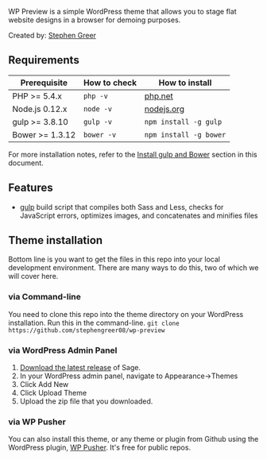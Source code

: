 WP Preview is a simple WordPress theme that allows you to stage flat website designs in a browser for demoing purposes.

Created by: [Stephen Greer](https://stephengreer.me/)

## Requirements

| Prerequisite    | How to check | How to install
| --------------- | ------------ | ------------- |
| PHP >= 5.4.x    | `php -v`     | [php.net](http://php.net/manual/en/install.php) |
| Node.js 0.12.x  | `node -v`    | [nodejs.org](http://nodejs.org/) |
| gulp >= 3.8.10  | `gulp -v`    | `npm install -g gulp` |
| Bower >= 1.3.12 | `bower -v`   | `npm install -g bower` |

For more installation notes, refer to the [Install gulp and Bower](#install-gulp-and-bower) section in this document.

## Features

* [gulp](http://gulpjs.com/) build script that compiles both Sass and Less, checks for JavaScript errors, optimizes images, and concatenates and minifies files

## Theme installation

Bottom line is you want to get the files in this repo into your local development environment. There are many ways to do this, two of which we will cover here.

### via Command-line

You need to clone this repo into the theme directory on your WordPress installation. Run this in the command-line.
`git clone https://github.com/stephengreer08/wp-preview`

### via WordPress Admin Panel

1. [Download the latest release](https://github.com/stephengreer08/wp-preview/releases/latest) of Sage.
2. In your WordPress admin panel, navigate to Appearance->Themes
3. Click Add New
4. Click Upload Theme
5. Upload the zip file that you downloaded.

### via WP Pusher

You can also install this theme, or any theme or plugin from Github using the WordPress plugin, [WP Pusher](https://wppusher.com/). It's free for public repos.
